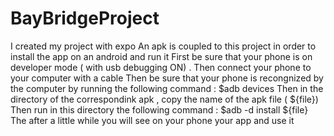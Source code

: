 # BayBridgeProject
I created my project with expo 
An apk is coupled to this project in order to install the app on an android and run it
First be sure that your phone is on developer mode ( with usb debugging ON) .
Then connect your phone to your computer with a cable
Then be sure that your phone is recongnized by the computer by running the following command : $adb devices
Then in the directory of the correspondink apk , copy the name of the apk file ( ${file})
Then run in this directory the following command : $adb -d install ${file} 
The after a little while you will see on your phone your app and use it


